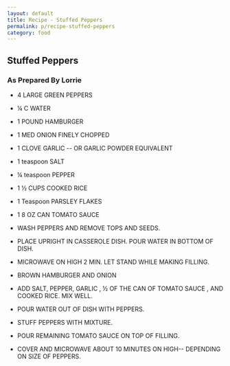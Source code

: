 ```yaml
---
layout: default
title: Recipe - Stuffed Peppers
permalink: p/recipe-stuffed-peppers
category: food
---
```


## Stuffed Peppers

### As Prepared By Lorrie

+ 4 LARGE GREEN PEPPERS
+ ¼ C WATER
+ 1 POUND HAMBURGER
+ 1 MED ONION FINELY CHOPPED
+ 1 CLOVE GARLIC -- OR GARLIC POWDER EQUIVALENT
+ 1 teaspoon  SALT
+ ¼ teaspoon PEPPER
+ 1 ½ CUPS COOKED RICE
+ 1 Teaspoon PARSLEY FLAKES
+ 1 8 OZ CAN TOMATO SAUCE

+ WASH PEPPERS AND REMOVE TOPS AND SEEDS.
+ PLACE UPRIGHT IN CASSEROLE DISH.  POUR WATER IN BOTTOM OF DISH.
+ MICROWAVE ON HIGH 2 MIN.  LET STAND WHILE MAKING FILLING.
+ BROWN HAMBURGER  AND ONION
+ ADD SALT, PEPPER, GARLIC , ½  OF THE CAN OF TOMATO SAUCE , AND COOKED RICE.  MIX WELL.
+ POUR WATER OUT OF DISH WITH PEPPERS.
+ STUFF PEPPERS WITH MIXTURE.
+ POUR REMAINING TOMATO SAUCE ON TOP OF FILLING.
+ COVER AND MICROWAVE ABOUT 10 MINUTES  ON HIGH-- DEPENDING ON SIZE OF PEPPERS.
